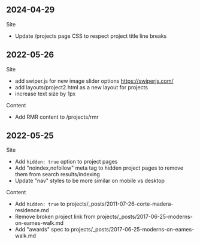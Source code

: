 ## 2024-04-29

Site

* Update /projects page CSS to respect project title line breaks

## 2022-05-26

Site

* add swiper.js for new image slider options https://swiperjs.com/
* add layouts/project2.html as a new layout for projects
* increase text size by 1px

Content

* Add RMR content to /projects/rmr

## 2022-05-25

Site

* Add `hidden: true` option to project pages
* Add "noindex,nofollow" meta tag to hidden project pages to remove them from search results/indexing
* Update "nav" styles to be more similar on mobile vs desktop

Content

* Add `hidden: true` to projects/_posts/2011-07-26-corte-madera-residence.md
* Remove broken project link from projects/_posts/2017-06-25-moderns-on-eames-walk.md
* Add "awards" spec to projects/_posts/2017-06-25-moderns-on-eames-walk.md